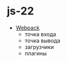 # js-22

- [Webpack](https://webpack.js.org/)
  - точка входа
  - точка вывода
  - загрузчики
  - плагины
